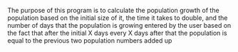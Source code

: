 The purpose of this program is to calculate the population growth of the  population based on the initial size of it, the time it takes to double, and the number of days that the population is growing entered by the user based on the fact that after the initial X days every X days after 
that the population is equal to the previous two population numbers added up
